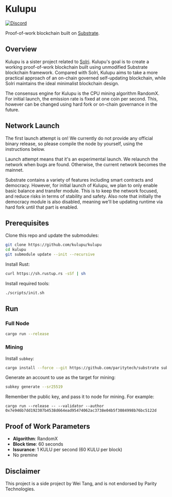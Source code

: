 # Kulupu

[![Discord](https://img.shields.io/discord/586902457053872148.svg)](https://discord.gg/DZbg4rZ)

Proof-of-work blockchain built on
[Substrate](https://github.com/paritytech/substrate).

## Overview

Kulupu is a sister project related to [Solri](https://solri.org). Kulupu's goal
is to create a working proof-of-work blockchain built using unmodified Substrate
blockchain framework. Compared with Solri, Kulupu aims to take a more practical
approach of an on-chain governed self-updating blockchain, while Solri maintains
the ideal minimalist blockchain design.

The consensus engine for Kulupu is the CPU mining algorithm RandomX. For initial
launch, the emission rate is fixed at one coin per second. This, however can be
changed using hard fork or on-chain governance in the future.

## Network Launch

The first launch attempt is on! We currently do not provide any official binary
release, so please compile the node by yourself, using the instructions below.

Launch attempt means that it's an experimental launch. We relaunch the network
when bugs are found. Otherwise, the current network becomes the mainnet.

Substrate contains a variety of features including smart contracts and
democracy. However, for initial launch of Kulupu, we plan to only enable basic
balance and transfer module. This is to keep the network focused, and reduce
risks in terms of stability and safety. Also note that initially the democracy
module is also disabled, meaning we'll be updating runtime via hard fork until
that part is enabled.

## Prerequisites

Clone this repo and update the submodules:

```bash
git clone https://github.com/kulupu/kulupu
cd kulupu
git submodule update --init --recursive
```

Install Rust:

```bash
curl https://sh.rustup.rs -sSf | sh
```

Install required tools:

```bash
./scripts/init.sh
```

## Run

### Full Node

```bash
cargo run --release
```

### Mining

Install `subkey`:

```bash
cargo install --force --git https://github.com/paritytech/substrate subkey
```

Generate an account to use as the target for mining:

```bash
subkey generate --sr25519
```

Remember the public key, and pass it to node for mining. For example:

```
cargo run --release -- --validator --author 0x7e946b7dd192307b4538d664ead95474062ac3738e04b5f3084998b76bc5122d
```

## Proof of Work Parameters

* **Algorithm**: RandomX
* **Block time**: 60 seconds
* **Issurance**: 1 KULU per second (60 KULU per block)
* No premine

## Disclaimer

This project is a side project by Wei Tang, and is not endorsed by Parity
Technologies.
